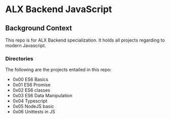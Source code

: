 # ALX Backend JavaScript

## Background Context
This repo is for ALX Backend specialization. It holds all projects regarding to modern Javascript.

### Directories
The following are the projects entailed in this repo:
- 0x00 ES6 Basics
- 0x01 ES6 Promise
- 0x02 ES6 classes
- 0x03 ES6 Data Manipulation
- 0x04 Typescript
- 0x05 NodeJS basic
- 0x06 Unittests in JS
